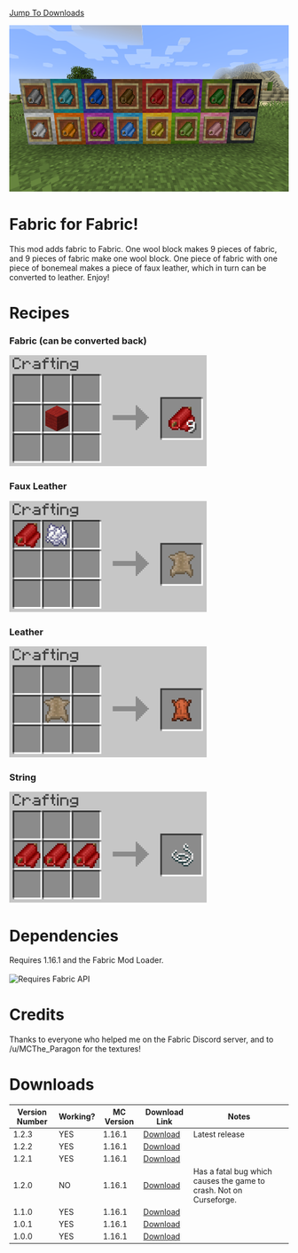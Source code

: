 [Jump To Downloads](#downloads)

<img src="2020-07-31_11.28.22.png" height="300">

# Fabric for Fabric!

This mod adds fabric to Fabric. One wool block makes 9 pieces of fabric, and 9 pieces of fabric make one wool block.
One piece of fabric with one piece of bonemeal makes a piece of faux leather, which in turn can be converted to leather. Enjoy!

# Recipes 
### Fabric (can be converted back)
<img src="2020-07-31_11.28.58-CROPPED.png" height="200">

### Faux Leather
<img src="2020-07-31_11.29.22-CROPPED.png" height="200">

### Leather
<img src="2020-07-31_11.29.26-CROPPED.png" height="200">

### String
<img src="2020-07-31_11.29.30-CROPPED.png" height="200">

# Dependencies
Requires 1.16.1 and the Fabric Mod Loader. <br> <br> <img src="https://i.imgur.com/bTus4wH.png" alt="Requires Fabric API" height="50">

# Credits
Thanks to everyone who helped me on the Fabric Discord server, and to /u/MCThe_Paragon for the textures!

# Downloads

| Version Number | Working? | MC Version | Download Link                                                                                                                        | Notes                                                                                |
|----------------|----------|------------|--------------------------------------------------------------------------------------------------------------------------------------|--------------------------------------------------------------------------------------|
| 1.2.3          | YES      | 1.16.1     | [Download](https://github.com/redcreeper14385/fabric-for-fabric/releases/download/1.2.3/mounderfod-fabric-for-fabric-1.2.3.jar) | Latest release                                                                       |
| 1.2.2          | YES      | 1.16.1     | [Download](https://github.com/redcreeper14385/fabric-for-fabric/releases/download/1.2.2/mounderfod-fabric-for-fabric-1.2.2.jar) |                                                                                      |
| 1.2.1          | YES      | 1.16.1     | [Download](https://github.com/redcreeper14385/fabric-for-fabric/releases/download/1.2.1/mounderfod-fabric-for-fabric-1.2.1.jar) |                                                                                      |
| 1.2.0          | NO       | 1.16.1     | [Download](https://github.com/redcreeper14385/fabric-for-fabric/releases/download/1.2.0/mounderfod-fabric-for-fabric-1.2.0.jar) | Has a fatal bug which causes the game to crash. Not on Curseforge. |
| 1.1.0          | YES      | 1.16.1     | [Download](https://github.com/redcreeper14385/fabric-for-fabric/releases/download/1.1.0/mounderfod-fabric-for-fabric-1.1.0.jar) |                                                                                      |
| 1.0.1          | YES      | 1.16.1     | [Download](https://github.com/redcreeper14385/fabric-for-fabric/releases/download/1.0.1/mounderfod-fabric-for-fabric-1.0.1.jar) |                                                                                      |
| 1.0.0          | YES      | 1.16.1     | [Download](https://github.com/redcreeper14385/fabric-for-fabric/releases/download/1.0.0/mounderfod-fabric-for-fabric-1.0.0.jar) |                                                                                      |
